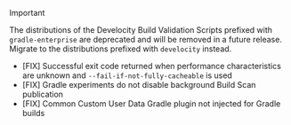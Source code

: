 > [!IMPORTANT]
> The distributions of the Develocity Build Validation Scripts prefixed with `gradle-enterprise` are deprecated and will be removed in a future release. Migrate to the distributions prefixed with `develocity` instead.

- [FIX] Successful exit code returned when performance characteristics are unknown and `--fail-if-not-fully-cacheable` is used
- [FIX] Gradle experiments do not disable background Build Scan publication
- [FIX] Common Custom User Data Gradle plugin not injected for Gradle builds
